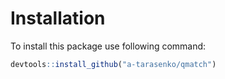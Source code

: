 # Installation

To install this package use following command:

```R
devtools::install_github("a-tarasenko/qmatch")
```
